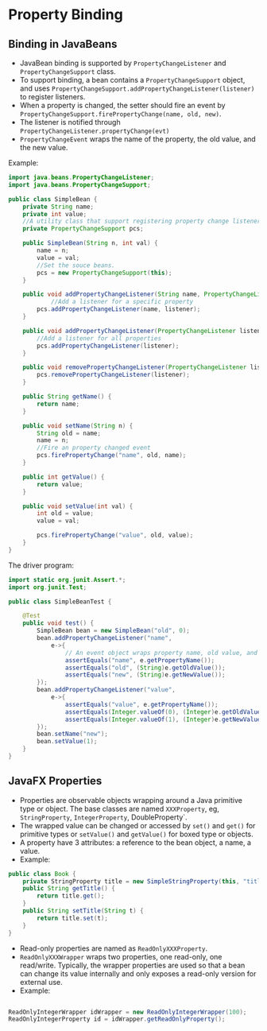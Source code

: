 # Property Binding

## Binding in JavaBeans

* JavaBean binding is supported by `PropertyChangeListener` and `PropertyChangeSupport` class. 
* To support binding, a bean contains a `PropertyChangeSupport` object, and uses `PropertyChangeSupport.addPropertyChangeListener(listener)` to register listeners. 
* When a property is changed, the setter should fire an event by `PropertyChangeSupport.firePropertyChange(name, old, new)`.
* The listener is notified through `PropertyChangeListener.propertyChange(evt)`
* `PropertyChangeEvent` wraps the name of the property, the old value, and the new value.

Example:
```java
import java.beans.PropertyChangeListener;
import java.beans.PropertyChangeSupport;

public class SimpleBean {
    private String name;
    private int value;
    //A utility class that support registering property change listeners.
    private PropertyChangeSupport pcs;

    public SimpleBean(String n, int val) {
        name = n;
        value = val;
        //Set the souce beans.
        pcs = new PropertyChangeSupport(this);
    }

    public void addPropertyChangeListener(String name, PropertyChangeListener listener) {
            //Add a listener for a specific property
        pcs.addPropertyChangeListener(name, listener);
    }

    public void addPropertyChangeListener(PropertyChangeListener listener) {
        //Add a listener for all properties
        pcs.addPropertyChangeListener(listener);
    }

    public void removePropertyChangeListener(PropertyChangeListener listener) {
        pcs.removePropertyChangeListener(listener);
    }

    public String getName() {
        return name;
    }

    public void setName(String n) {
        String old = name;
        name = n;
        //Fire an property changed event
        pcs.firePropertyChange("name", old, name);
    }

    public int getValue() {
        return value;
    }

    public void setValue(int val) {
        int old = value;
        value = val;

        pcs.firePropertyChange("value", old, value);
    }
}
```

The driver program:

```java
import static org.junit.Assert.*;
import org.junit.Test;

public class SimpleBeanTest {

    @Test
    public void test() {
        SimpleBean bean = new SimpleBean("old", 0);
        bean.addPropertyChangeListener("name", 
            e->{
                // An event object wraps property name, old value, and new value.
                assertEquals("name", e.getPropertyName());
                assertEquals("old", (String)e.getOldValue());
                assertEquals("new", (String)e.getNewValue());
        });
        bean.addPropertyChangeListener("value", 
            e->{
                assertEquals("value", e.getPropertyName());
                assertEquals(Integer.valueOf(0), (Integer)e.getOldValue());
                assertEquals(Integer.valueOf(1), (Integer)e.getNewValue());
        });
        bean.setName("new");
        bean.setValue(1);
    }
}
```

## JavaFX Properties

* Properties are observable objects wrapping around a Java primitive type or object. The base classes are named `XXXProperty`, eg, `StringProperty`, `IntegerProperty`, DoubleProperty`. 
* The wrapped value can be changed or accessed by `set()` and `get()` for primitive types or `setValue()` and `getValue()` for boxed type or objects. 
* A property have 3 attributes: a reference to the bean object, a name, a value.
* Example:
```java
public class Book {
    private StringProperty title = new SimpleStringProperty(this, "title", "Unknown");
    public String getTitle() {
        return title.get();
    }
    public String setTitle(String t) {
        return title.set(t);
    }
}
```
* Read-only properties are named as `ReadOnlyXXXProperty`. 
* `ReadOnlyXXXWrapper` wraps two properties, one read-only, one read/write. Typically, the wrapper properties are used so that a bean can change its value internally and only exposes a read-only version for external use. 
* Example:
```java

ReadOnlyIntegerWrapper idWrapper = new ReadOnlyIntegerWrapper(100);
ReadOnlyIntegerProperty id = idWrapper.getReadOnlyProperty();

```